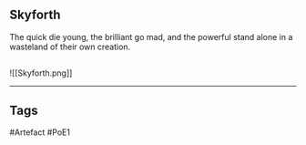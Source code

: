 ## Skyforth
The quick die young, the brilliant go mad,
and the powerful stand alone in a wasteland of their own creation.
##
![[Skyforth.png]]

---
## Tags
#Artefact
#PoE1